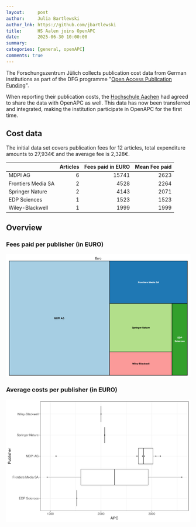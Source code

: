 ```yaml
---
layout:     post
author:     Julia Bartlewski
author_lnk: https://github.com/jbartlewski
title:      HS Aalen joins OpenAPC
date:       2025-06-30 10:00:00
summary:    
categories: [general, openAPC]
comments: true
---
```





The Forschungszentrum Jülich collects publication cost data from German institutions as part of the DFG programme "[Open Access Publication Funding](https://www.fz-juelich.de/en/zb/open-science/open-access/monitoring-dfg-oa-publication-funding)".

When reporting their publication costs, the [Hochschule Aachen](https://www.hs-aalen.de/en/facilities/131) had agreed to share the data with OpenAPC as well. This data has now been transferred and integrated, making the institution participate in OpenAPC for the first time.


## Cost data



The initial data set covers publication fees for 12 articles, total expenditure amounts to 27,934€ and the average fee is 2,328€. 




|                   | Articles| Fees paid in EURO| Mean Fee paid|
|:------------------|--------:|-----------------:|-------------:|
|MDPI AG            |        6|             15741|          2623|
|Frontiers Media SA |        2|              4528|          2264|
|Springer Nature    |        2|              4143|          2071|
|EDP Sciences       |        1|              1523|          1523|
|Wiley-Blackwell    |        1|              1999|          1999|



## Overview

### Fees paid per publisher (in EURO)

![plot of chunk tree_aalen_2025_06_30_full](/figure/tree_aalen_2025_06_30_full-1.png)


###  Average costs per publisher (in EURO)

![plot of chunk box_aalen_2025_06_30_publisher_full](/figure/box_aalen_2025_06_30_publisher_full-1.png)
